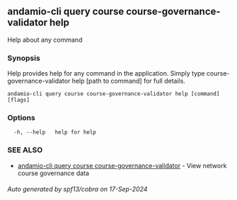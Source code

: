 ## andamio-cli query course course-governance-validator help

Help about any command

### Synopsis

Help provides help for any command in the application.
Simply type course-governance-validator help [path to command] for full details.

```
andamio-cli query course course-governance-validator help [command] [flags]
```

### Options

```
  -h, --help   help for help
```

### SEE ALSO

* [andamio-cli query course course-governance-validator](andamio-cli_query_course_course-governance-validator.md.md)	 - View network course governance data

###### Auto generated by spf13/cobra on 17-Sep-2024
